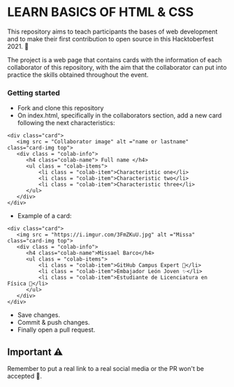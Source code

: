 # LEARN BASICS OF HTML & CSS

This repository aims to teach participants the bases of web development and to make their first contribution to open source in this Hacktoberfest 2021. 🎉


The project is a web page that contains cards with the information of each collaborator of this repository, with the aim that the collaborator can put into practice the skills obtained throughout the event.


### Getting started

- Fork and clone this repository
- On index.html, specifically in the collaborators section, add a new card following the next characteristics: 

```
<div class="card">
   <img src = "Collaborator image" alt ="name or lastname" class="card-img top">
   <div class = "colab-info">
      <h4 class="colab-name"> Full name </h4>
      <ul class = "colab-items">
          <li class = "colab-item">Characteristic one</li>
          <li class = "colab-item">Characteristic two</li>
          <li class = "colab-item">Characteristic three</li>
      </ul>
   </div>
</div>
```
- Example of a card: 

```
<div class="card">
   <img src = "https://i.imgur.com/3FmZKuU.jpg" alt ="Missa" class="card-img top">
   <div class = "colab-info">
      <h4 class="colab-name">Missael Barco</h4>
      <ul class = "colab-items">
          <li class = "colab-item">GitHub Campus Expert 🚩</li>
          <li class = "colab-item">Embajador León Joven ✨</li>
          <li class = "colab-item">Estudiante de Licenciatura en Física 🔭</li>
      </ul>
   </div>
</div>
```

- Save changes.
- Commit & push changes.
- Finally open a pull request.

## Important ⚠
Remember to put a real link to a real social media or the PR won't be accepted 🚫.
